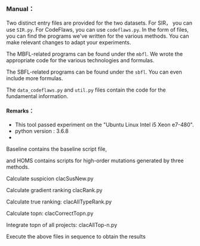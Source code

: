 ### Manual：

Two distinct entry files are provided for the two datasets. For SIR， you can use `SIR.py`. For CodeFlaws, you can use `codeflaws.py`. In the form of files, you can find the programs we've written for the various methods.
You can make relevant changes to adapt your experiments.

The MBFL-related programs can be found under the `mbfl`. We wrote the appropriate code for the various technologies and formulas.

The SBFL-related programs can be found under the `sbfl`. You can even include more formulas.

The `data_codeflaws.py` and `util.py` files contain the code for the fundamental information.

#### Remarks：

* This tool passed experiment on the "Ubuntu Linux Intel i5 Xeon e7-480".
* python version : 3.6.8
* 
Baseline contains the baseline script file,

and HOMS contains scripts for high-order mutations generated by three methods.

Calculate suspicion clacSusNew.py

Calculate gradient ranking clacRank.py

Calculate true ranking: clacAlITypeRank.py

Calculate topn: clacCorrectTopn.py

Integrate topn of all projects: clacAllTop-n.py

Execute the above files in sequence to obtain the results

